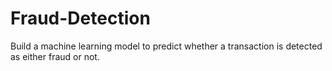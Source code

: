 # Fraud-Detection
Build a machine learning model to predict whether a transaction is detected as either fraud or not.
